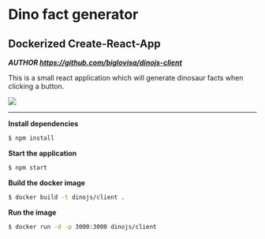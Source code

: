 # Dino fact generator
## Dockerized Create-React-App
**_AUTHOR https://github.com/biglovisa/dinojs-client_**

This is a small react application which will generate dinosaur facts when clicking a button.

![](http://g.recordit.co/XQz8PO2NIY.gif)

---

**Install dependencies**

```sh
$ npm install
```

**Start the application**

```sh
$ npm start
```

**Build the docker image**

```sh
$ docker build -t dinojs/client .
```

**Run the image**

```sh
$ docker run -d -p 3000:3000 dinojs/client
```
